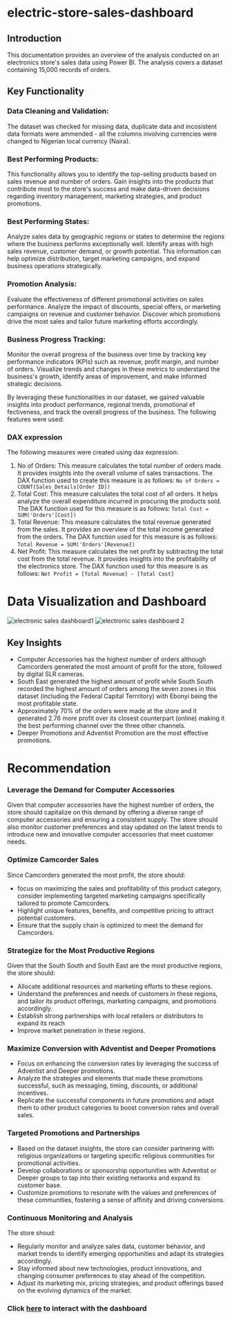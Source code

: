 # electric-store-sales-dashboard
## Introduction
This documentation provides an overview of the analysis conducted on an electronics store's sales data using Power BI. The analysis covers a dataset containing 15,000 records of orders.
## Key Functionality
### Data Cleaning and Validation:
The dataset was checked for missing data, duplicate data and incosistent data formats were ammended - all the columns involving currencies were changed to Nigerian local currency (Naira). 
### Best Performing Products: 
This functionality allows you to identify the top-selling products based on sales revenue and number of orders. Gain insights into the products that contribute most to the store's success and make data-driven decisions regarding inventory management, marketing strategies, and product promotions.

### Best Performing States: 
Analyze sales data by geographic regions or states to determine the regions where the business performs exceptionally well. Identify areas with high sales revenue, customer demand, or growth potential. This information can help optimize distribution, target marketing campaigns, and expand business operations strategically.

### Promotion Analysis: 
Evaluate the effectiveness of different promotional activities on sales performance. Analyze the impact of discounts, special offers, or marketing campaigns on revenue and customer behavior. Discover which promotions drive the most sales and tailor future marketing efforts accordingly.

### Business Progress Tracking: 
Monitor the overall progress of the business over time by tracking key performance indicators (KPIs) such as revenue, profit margin, and number of orders. Visualize trends and changes in these metrics to understand the business's growth, identify areas of improvement, and make informed strategic decisions.

By leveraging these functionalities in our dataset, we gained valuable insights into product performance, regional trends, promotional ef
fectiveness, and track the overall progress of the business. The following features were used:
### DAX expression
The following measures were created using dax expression:
1. No of Orders: This measure calculates the total number of orders made. It provides insights into the overall volume of sales transactions. The DAX function used to create this measure is as follows:
```No of Orders = COUNT(Sales_Details[Order ID])```
2. Total Cost: This measure calculates the total cost of all orders. It helps analyze the overall expenditure incurred in procuring the products sold. The DAX function used for this measure is as follows: `Total Cost = SUM('Orders'[Cost])`
3. Total Revenue: This measure calculates the total revenue generated from the sales. It provides an overview of the total income generated from the orders. The DAX function used for this measure is as follows: `Total Revenue = SUM('Orders'[Revenue])`
4. Net Profit: This measure calculates the net profit by subtracting the total cost from the total revenue. It provides insights into the profitability of the electronics store. The DAX function used for this measure is as follows:
`Net Profit = [Total Revenue] - [Total Cost]`
# Data Visualization and Dashboard
![electronic sales dashboard1](https://github.com/saintgokex/electric-store-sales-dashboard/blob/main/electronic%20sales%20dashboard%201.png)
![electronic sales dashboard 2](https://github.com/saintgokex/electric-store-sales-dashboard/blob/main/electronic%20sales%20dashboard%202.png)
## Key Insights
* Computer Accessories has the highest number of orders although Camcorders generated the most amount of profit for the store, followed by digital SLR cameras.
* South East generated the highest amount of profit while South South recorded the highest amount of orders among the seven zones in this dataset (including the Federal Capital Terrritory) with Ebonyi being the most profitable state. 
* Approximately 70% of the orders were made at the store and it generated 2.76 more profit over its closest counterpart (online) making it the best performing channel over the three other channels.
* Deeper Promotions and Adventist Promotion are the most effective promotions.
# Recommendation
### Leverage the Demand for Computer Accessories
Given that computer accessories have the highest number of orders, the store should capitalize on this demand by offering a diverse range of computer accessories and ensuring a consistent supply. The store should also monitor customer preferences and stay updated on the latest trends to introduce new and innovative computer accessories that meet customer needs.

### Optimize Camcorder Sales 
Since Camcorders generated the most profit, the store should:
* focus on maximizing the sales and profitability of this product category, consider implementing targeted marketing campaigns specifically tailored to promote Camcorders.
* Highlight unique features, benefits, and competitive pricing to attract potential customers. 
* Ensure that the supply chain is optimized to meet the demand for Camcorders.

### Strategize for the Most Productive Regions
Given that the South South and South East are the most productive regions, the store should: 
* Allocate additional resources and marketing efforts to these regions. 
* Understand the preferences and needs of customers in these regions, and tailor its product offerings, marketing campaigns, and promotions accordingly. 
* Establish strong partnerships with local retailers or distributors to expand its reach 
* Improve market penetration in these regions.

### Maximize Conversion with Adventist and Deeper Promotions
* Focus on enhancing the conversion rates by leveraging the success of Adventist and Deeper promotions. 
* Analyze the strategies and elements that made these promotions successful, such as messaging, timing, discounts, or additional incentives. 
* Replicate the successful components in future promotions and adapt them to other product categories to boost conversion rates and overall sales.

### Targeted Promotions and Partnerships 
* Based on the dataset insights, the store can consider partnering with religious organizations or targeting specific religious communities for promotional activities. 
* Develop collaborations or sponsorship opportunities with Adventist or Deeper groups to tap into their existing networks and expand its customer base. 
* Customize promotions to resonate with the values and preferences of these communities, fostering a sense of affinity and driving conversions.

### Continuous Monitoring and Analysis 
The store shoud:
* Regularly monitor and analyze sales data, customer behavior, and market trends to identify emerging opportunities and adapt its strategies accordingly. 
* Stay informed about new technologies, product innovations, and changing consumer preferences to stay ahead of the competition. 
* Adjust its marketing mix, pricing strategies, and product offerings based on the evolving dynamics of the market.
### Click [here](https://app.powerbi.com/groups/me/reports/b7133a87-91ab-4668-bd46-a4bfcbbc985c) to interact with the dashboard
